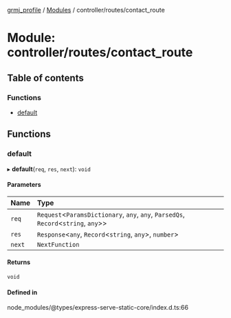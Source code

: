 [grmj_profile](../README.md) / [Modules](../modules.md) / controller/routes/contact\_route

# Module: controller/routes/contact\_route

## Table of contents

### Functions

- [default](controller_routes_contact_route.md#default)

## Functions

### default

▸ **default**(`req`, `res`, `next`): `void`

#### Parameters

| Name | Type |
| :------ | :------ |
| `req` | `Request`<`ParamsDictionary`, `any`, `any`, `ParsedQs`, `Record`<`string`, `any`\>\> |
| `res` | `Response`<`any`, `Record`<`string`, `any`\>, `number`\> |
| `next` | `NextFunction` |

#### Returns

`void`

#### Defined in

node_modules/@types/express-serve-static-core/index.d.ts:66
